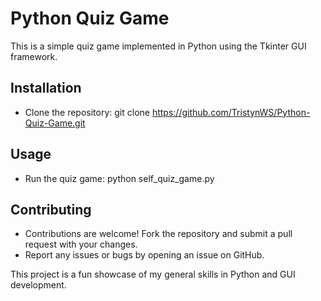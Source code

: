# Python Quiz Game

This is a simple quiz game implemented in Python using the Tkinter GUI framework.

## Installation
- Clone the repository:
git clone https://github.com/TristynWS/Python-Quiz-Game.git

## Usage
- Run the quiz game:
python self_quiz_game.py

## Contributing
- Contributions are welcome! Fork the repository and submit a pull request with your changes.
- Report any issues or bugs by opening an issue on GitHub.

This project is a fun showcase of my general skills in Python and GUI development.
